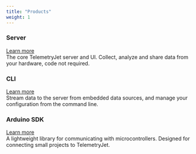 ```yaml
---
title: "Products"
weight: 1
---
```


<div id="serverProduct" class="highlightSection">
    <div class="highlightSectionText">
        <h3>Server</h3>
        <div class="flexSpacer"></div>
        <a class="bp3-button bp3-minimal" role="button" href="/products/server">Learn more<span class="bp3-icon-standard bp3-icon-arrow-right"></span></a>
    </div>
    <div class="highlightSectionDescription">
    The core TelemetryJet server and UI. Collect, analyze and share data from your hardware, code not required.
    </div>
</div><div></div>

<div id="cliProduct" class="highlightSection">
    <div class="highlightSectionText">
        <h3>CLI</h3>
        <div class="flexSpacer"></div>
        <a class="bp3-button bp3-minimal" role="button" href="/products/cli">Learn more<span class="bp3-icon-standard bp3-icon-arrow-right"></span></a>
    </div>
    <div class="highlightSectionDescription">
    Stream data to the server from embedded data sources, and manage your configuration from the command line.
    </div>
</div>

<div id="arduinoSdkProduct" class="highlightSection">
    <div class="highlightSectionText">
        <h3>Arduino SDK</h3>
        <div class="flexSpacer"></div>
        <a class="bp3-button bp3-minimal" role="button" href="/products/arduino-sdk">Learn more<span class="bp3-icon-standard bp3-icon-arrow-right"></span></a>
    </div>
    <div class="highlightSectionDescription">
    A lightweight library for communicating with microcontrollers.
    Designed for connecting small projects to TelemetryJet.
    </div>
</div>